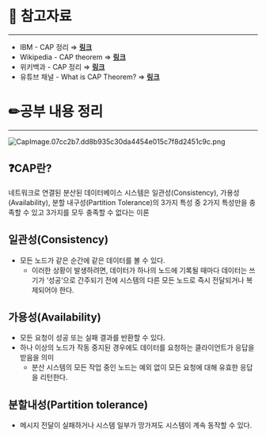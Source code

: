 # 🔗 참고자료

---

- IBM - CAP 정리 ⇒ [**링크**](https://www.ibm.com/kr-ko/cloud/learn/cap-theorem)
- Wikipedia - CAP theorem ⇒ **[링크](https://en.wikipedia.org/wiki/CAP_theorem)**
- 위키백과 - CAP 정리 ⇒ [**링크**](https://ko.wikipedia.org/wiki/CAP_%EC%A0%95%EB%A6%AC)
- 유튜브 채널 <IBM Technology> - What is CAP Theorem? ⇒ [**링크**](https://www.youtube.com/watch?v=eWMgsk7mpFc)

# ✏공부 내용 정리

---

![CapImage.07cc2b7.dd8b935c30da4454e015c7f8d2451c9c.png](https://s3.us-west-2.amazonaws.com/secure.notion-static.com/1dab9a0b-026b-4637-8d90-488e46299e46/CapImage.07cc2b7.dd8b935c30da4454e015c7f8d2451c9c.png?X-Amz-Algorithm=AWS4-HMAC-SHA256&X-Amz-Content-Sha256=UNSIGNED-PAYLOAD&X-Amz-Credential=AKIAT73L2G45EIPT3X45%2F20230218%2Fus-west-2%2Fs3%2Faws4_request&X-Amz-Date=20230218T130830Z&X-Amz-Expires=86400&X-Amz-Signature=8858c9231bc04c90614a83c2a775e8f5cabc718c2e2e417f84af2fcf59a6d9c0&X-Amz-SignedHeaders=host&response-content-disposition=filename%3D%22CapImage.07cc2b7.dd8b935c30da4454e015c7f8d2451c9c.png%22&x-id=GetObject)

## ❓CAP란?

네트워크로 연결된 분산된 데이터베이스 시스템은 일관성(Consistency), 가용성(Availability), 분할 내구성(Partition Tolerance)의 3가지 특성 중 2가지 특성만을 충족할 수 있고 3가지를 모두 충족할 수 없다는 이론

## 일관성(Consistency)

- 모든 노드가 같은 순간에 같은 데이터를 볼 수 있다.
    - 이러한 상황이 발생하려면, 데이터가 하나의 노드에 기록될 때마다 데이터는 쓰기가 ‘성공’으로 간주되기 전에 시스템의 다른 모든 노드로 즉시 전달되거나 복제되어야 한다.

## 가용성(Availability)

- 모든 요청이 성공 또는 실패 결과를 반환할 수 있다.
- 하나 이상의 노드가 작동 중지된 경우에도 데이터를 요청하는 클라이언트가 응답을 받음을 의미
    - 분산 시스템의 모든 작업 중인 노드는 예외 없이 모든 요청에 대해 유효한 응답을 리턴한다.

## 분할내성(Partition tolerance)

- 메시지 전달이 실패하거나 시스템 일부가 망가져도 시스템이 계속 동작할 수 있다.

